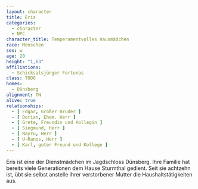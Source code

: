 ```yaml
---
layout: character
title: Eris
categories:
  - character
  - NPC
character_title: Temperamentvolles Hausmädchen
race: Menschen
sex: w
age: 20
height: "1,63"
affiliations:
  - Schicksalsjünger Fortunas
class: TODO
homes:
  - Dünsberg
alignment: TN
alive: true
relationships:
  - [ Edgar, Großer Bruder ]
  - [ Dorian, Ehem. Herr ]
  - [ Grete, Freundin und Kollegin ]
  - [ Siegmund, Herr ]
  - [ Nayru, Herr ]
  - [ U-Ranos, Herr ]
  - [ Karl, guter Freund und Kollege ]
---
```


Eris ist eine der Dienstmädchen im Jagdschloss Dünsberg. Ihre Familie hat bereits viele Generationen dem Hause Sturmthal
gedient. Seit sie achtzehn ist, übt sie selbst anstelle ihrer verstorbener Mutter die Haushaltstätigkeiten aus.
